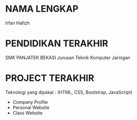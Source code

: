 # NAMA LENGKAP

Irfan Hafizh

# PENDIDIKAN TERAKHIR

SMK PANJATEK BEKASI Jurusan Teknik Komputer Jaringan

# PROJECT TERAKHIR

Teknologi yang dipakai : (HTML, CSS, Bootstrap, JavaScript)

- Company Profile
- Personal Website
- Class Website
